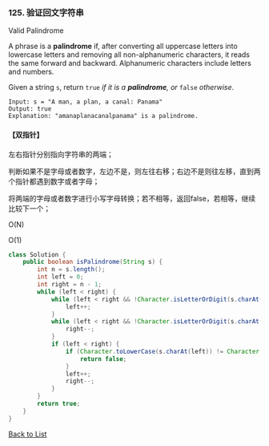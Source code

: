 ### 125. 验证回文字符串

Valid Palindrome

A phrase is a **palindrome** if, after converting all uppercase letters into lowercase letters and removing all non-alphanumeric characters, it reads the same forward and backward. Alphanumeric characters include letters and numbers.

Given a string `s`, return `true` *if it is a **palindrome**, or* `false` *otherwise*.

```
Input: s = "A man, a plan, a canal: Panama"
Output: true
Explanation: "amanaplanacanalpanama" is a palindrome.
```

#### 【双指针】

左右指针分别指向字符串的两端；

判断如果不是字母或者数字，左边不是，则左往右移；右边不是则往左移，直到两个指针都遇到数字或者字母；

将两端的字母或者数字进行小写字母转换；若不相等，返回false，若相等，继续比较下一个；

O(N)

O(1)

```java
class Solution {
    public boolean isPalindrome(String s) {
        int n = s.length();
        int left = 0;
        int right = n - 1;
        while (left < right) {
            while (left < right && !Character.isLetterOrDigit(s.charAt(left))) {
                left++;
            }
            while (left < right && !Character.isLetterOrDigit(s.charAt(right))) {
                right--;
            }
            if (left < right) {
                if (Character.toLowerCase(s.charAt(left)) != Character.toLowerCase(s.charAt(right))) {
                    return false;
                }
                left++;
                right--;
            }
        }
        return true;
    }
}
```



[Back to List](https://github.com/xiaoshuzhao/leetcode-notes-java/blob/main/%E6%95%B0%E6%8D%AE%E7%BB%93%E6%9E%84/%E5%AD%97%E7%AC%A6%E4%B8%B2/String%20List.md)
